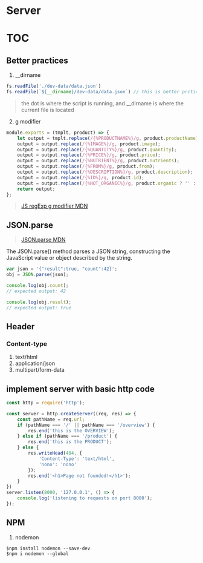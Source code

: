 # Server

# TOC

## Better practices

1. __dirname

```javascript
fs.readFile('./dev-data/data.json')
fs.readFile(`${__dirname}/dev-data/data.json`) // this is better prctice
```

> the dot is where the script is running, and __dirname is where the current file is located

2. g modifier

```javascript
module.exports = (tmplt, product) => {
    let output = tmplt.replace(/{%PRODUCTNAME%}/g, product.productName);
    output = output.replace(/{%IMAGE%}/g, product.image);
    output = output.replace(/{%QUANTITY%}/g, product.quantity);
    output = output.replace(/{%PRICE%}/g, product.price);
    output = output.replace(/{%NUTRIENT%}/g, product.nutrients);
    output = output.replace(/{%FROM%}/g, product.from);
    output = output.replace(/{%DESCRIPTION%}/g, product.description);
    output = output.replace(/{%ID%}/g, product.id);
    output = output.replace(/{%NOT_ORGANIC%}/g, product.organic ? '' : 'not-organic');
    return output;
};
```

> [JS regExp g modifier MDN](https://www.w3schools.com/jsref/jsref_regexp_g.asp)

## JSON.parse

> [JSON.parse MDN](https://developer.mozilla.org/en-US/docs/Web/JavaScript/Reference/Global_Objects/JSON/parse)

The JSON.parse() method parses a JSON string, constructing the JavaScript value or object described by the string.

```javascript
var json = '{"result":true, "count":42}';
obj = JSON.parse(json);

console.log(obj.count);
// expected output: 42

console.log(obj.result);
// expected output: true
```

## Header

### Content-type

1. text/html
2. application/json
3. multipart/form-data

## implement server with basic http code

```javascript
const http = require('http');

const server = http.createServer((req, res) => {
    const pathName = req.url;
    if (pathName === '/' || pathName === '/overview') {
        res.end('this is the OVERVIEW');
    } else if (pathName === '/product') {
        res.end('this is the PRODUCT');
    } else {
        res.writeHead(404, {
            'Content-Type': 'text/html',
            'nono': 'nono'
        });
        res.end('<h1>Page not founded!</h1>');
    }
})
server.listen(8000, '127.0.0.1', () => {
    console.log('listening to requests on port 8000');
});
```

## NPM

1. nodemon

```shell
$npm install nodemon --save-dev
$npm i nodemon --global
```
